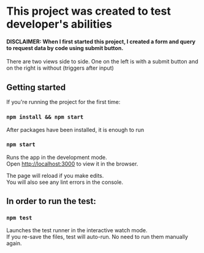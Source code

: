 # This project was created to test developer's abilities

#### DISCLAIMER: When I first started this project, I created a form and query to request data by code using submit button. 
There are two views side to side. One on the left is with a submit button and on the right is without (triggers after input)
 
## Getting started

If you're running the project for the first time:

### `npm install && npm start`

After packages have been installed, it is enough to run

### `npm start`

Runs the app in the development mode.\
Open [http://localhost:3000](http://localhost:3000) to view it in the browser.

The page will reload if you make edits.\
You will also see any lint errors in the console.

## In order to run the test:

### `npm test`

Launches the test runner in the interactive watch mode.\
If you re-save the files, test will auto-run. No need to run them manually again.
